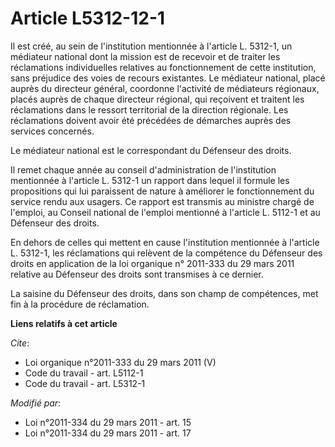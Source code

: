# Article L5312-12-1

Il est créé, au sein de l'institution mentionnée à l'article L. 5312-1, un médiateur national dont la mission est de recevoir
et de traiter les réclamations individuelles relatives au fonctionnement de cette institution, sans préjudice des voies de
recours existantes. Le médiateur national, placé auprès du directeur général, coordonne l'activité de médiateurs régionaux,
placés auprès de chaque directeur régional, qui reçoivent et traitent les réclamations dans le ressort territorial de la
direction régionale. Les réclamations doivent avoir été précédées de démarches auprès des services concernés. 

Le médiateur national est le correspondant du Défenseur des droits. 

Il remet chaque année au conseil d'administration de l'institution mentionnée à l'article L. 5312-1 un rapport dans lequel il
formule les propositions qui lui paraissent de nature à améliorer le fonctionnement du service rendu aux usagers. Ce rapport
est transmis au ministre chargé de l'emploi, au Conseil national de l'emploi mentionné à l'article L. 5112-1 et au Défenseur
des droits. 

En dehors de celles qui mettent en cause l'institution mentionnée à l'article L. 5312-1, les réclamations qui relèvent de la
compétence du Défenseur des droits en application de la loi organique n° 2011-333 du 29 mars 2011 relative au Défenseur des
droits sont transmises à ce dernier. 

La saisine du Défenseur des droits, dans son champ de compétences, met fin à la procédure de réclamation.

**Liens relatifs à cet article**

_Cite_:

  - Loi organique n°2011-333 du 29 mars 2011 (V)
  - Code du travail - art. L5112-1
  - Code du travail - art. L5312-1

_Modifié par_:

  - Loi n°2011-334 du 29 mars 2011 - art. 15
  - Loi n°2011-334 du 29 mars 2011 - art. 17
